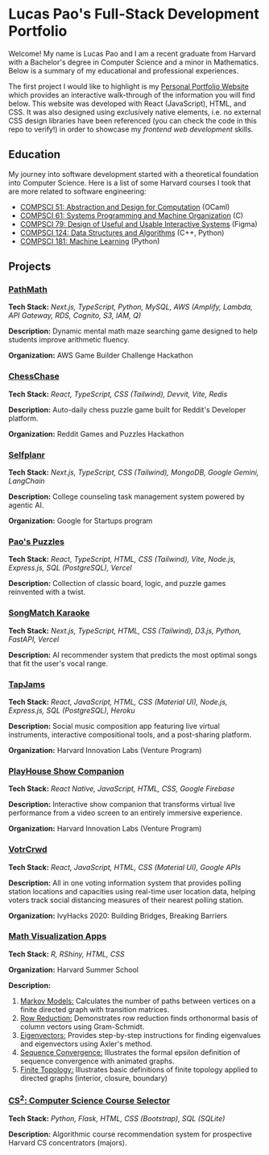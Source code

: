 # Lucas Pao's Full-Stack Development Portfolio

Welcome! My name is Lucas Pao and I am a recent graduate from Harvard with a Bachelor's degree in Computer Science and a minor in Mathematics. Below is a summary of my educational and professional experiences.

The first project I would like to highlight is my [Personal Portfolio Website](https://lucaspingpao.github.io/) which provides an interactive walk-through of the information you will find below. This website was developed with React (JavaScript), HTML, and CSS. It was also designed using exclusively native elements, i.e. no external CSS design libraries have been referenced (you can check the code in this repo to verify!) in order to showcase my *frontend web development* skills.

## Education

My journey into software development started with a theoretical foundation into Computer Science. Here is a list of some Harvard courses I took that are more related to software engineering:
* [COMPSCI 51: Abstraction and Design for Computation](https://cs51.io/) (OCaml)
* [COMPSCI 61: Systems Programming and Machine Organization](https://cs61.seas.harvard.edu/site/) (C)
* [COMPSCI 79: Design of Useful and Usable Interactive Systems](https://glassmanlab.seas.harvard.edu/cs179.html) (Figma)
* [COMPSCI 124: Data Structures and Algorithms](https://groups.seas.harvard.edu/courses/cs124/cs124.html) (C++, Python)
* [COMPSCI 181: Machine Learning](https://harvard-ml-courses.github.io/cs181-web/) (Python)

## Projects

### [PathMath](https://devpost.com/software/pathmath)
**Tech Stack:** *Next.js, TypeScript, Python, MySQL, AWS (Amplify, Lambda, API Gateway, RDS, Cognito, S3, IAM, Q)*

**Description:** Dynamic mental math maze searching game designed to help students improve arithmetic fluency.

**Organization:** AWS Game Builder Challenge Hackathon

### [ChessChase](https://devpost.com/software/chesschase)
**Tech Stack:** *React, TypeScript, CSS (Tailwind), Devvit, Vite, Redis*

**Description:** Auto-daily chess puzzle game built for Reddit's Developer platform.

**Organization:** Reddit Games and Puzzles Hackathon

### [Selfplanr](https://www.selfplanr.com/)
**Tech Stack:** *Next.js, TypeScript, CSS (Tailwind), MongoDB, Google Gemini, LangChain*

**Description:** College counseling task management system powered by agentic AI.

**Organization:** Google for Startups program

### [Pao's Puzzles](https://paos-puzzles.vercel.app/)
**Tech Stack:** *React, TypeScript, HTML, CSS (Tailwind), Vite, Node.js, Express.js, SQL (PostgreSQL), Vercel*

**Description:** Collection of classic board, logic, and puzzle games reinvented with a twist.

### [SongMatch Karaoke](https://songmatch-karaoke.vercel.app/)
**Tech Stack:** *Next.js, TypeScript, HTML, CSS (Tailwind), D3.js, Python, FastAPI, Vercel*

**Description:** AI recommender system that predicts the most optimal songs that fit the user's vocal range.

### [TapJams](https://lucaspaocoding.com/#/projects/tapjams)

**Tech Stack:** *React, JavaScript, HTML, CSS (Material UI), Node.js, Express.js, SQL (PostgreSQL), Heroku*

**Description:** Social music composition app featuring live virtual instruments, interactive compositional tools, and a post-sharing platform.

**Organization:** Harvard Innovation Labs (Venture Program)

### [PlayHouse Show Companion](https://getplayhouse.weebly.com)

**Tech Stack:** *React Native, JavaScript, HTML, CSS, Google Firebase*

**Description:** Interactive show companion that transforms virtual live performance from a video screen to an entirely immersive experience.

**Organization:** Harvard Innovation Labs (Venture Program)

### [VotrCrwd](https://devpost.com/software/votrcrwd-edb5v0)

**Tech Stack:** *React, JavaScript, HTML, CSS (Material UI), Google APIs*

**Description:** All in one voting information system that provides polling station locations and capacities using real-time user location data, helping voters track social distancing measures of their nearest polling station.

**Organization:** IvyHacks 2020: Building Bridges, Breaking Barriers

### [Math Visualization Apps](https://lucaspaocoding.com/#/projects/rshinyapps)

**Tech Stack:** *R, RShiny, HTML, CSS*

**Organization:** Harvard Summer School

**Description:**
1. [Markov Models:](https://lucaspingpao.shinyapps.io/Math23a-Week1-MarkovModels/) Calculates the number of paths between vertices on a finite directed graph with transition matrices.
2. [Row Reduction:](https://lucaspingpao.shinyapps.io/Math23a-Week3-RowReduction/) Demonstrates row reduction finds orthonormal basis of column vectors using Gram-Schmidt.
3. [Eigenvectors:](https://lucaspingpao.shinyapps.io/Math23a-Week4-Eigenvectors/) Provides step-by-step instructions for finding eigenvalues and eigenvectors using Axler's method.
4. [Sequence Convergence:](https://lucaspingpao.shinyapps.io/Math23-Week5-Sequences/) Illustrates the formal epsilon definition of sequence convergence with animated graphs.
5. [Finite Topology:](https://lucaspingpao.shinyapps.io/Math23-Week9-FiniteTopology/) Illustrates basic definitions of finite topology applied to directed graphs (interior, closure, boundary)

### [CS<sup>2</sup>: Computer Science Course Selector](https://lucaspaocoding.com/#/projects/cssquared)

**Tech Stack:** *Python, Flask, HTML, CSS (Bootstrap), SQL (SQLite)*

**Description:** Algorithmic course recommendation system for prospective Harvard CS concentrators (majors).
